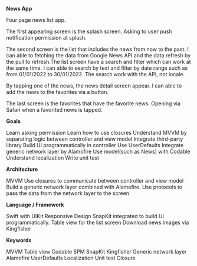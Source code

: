 **News App**

Four page news list app.

The first appearing screen is the splash screen. Asking to user push notification permission at splash.

The second screen is the list that includes the news from now to the past. I can able to fetching the data from Google News API and the data refresh by the pull to refresh.The list screen have a search and filter which can work at the same time. I can able to search by text and filter by date range such as from 01/01/2022 to 30/01/2022. The search work with the API, not locale.

By tapping one of the news, the news detail screen appear. I can able to add the news to the favorites via a button.

The last screen is the favorites that have the favorite news. Opening via Safari when a favorited news is tapped.

**Goals**

Learn asking permission
Learn how to use closures
Understand MVVM by separating logic between controller and view model
Integrate third-party library
Build UI programmatically in controller
Use UserDefaults
Integrate generic network layer by Alamofire
Use model(such as News) with Codable
Understand localization
Write unit test

**Architecture**

MVVM
Use closures to communicate between controller and view model
Build a generic network layer combined with Alamofire.
Use protocols to pass the data from the network layer to the screen

**Language / Framework**

Swift with UIKit
Responsive Design
SnapKit integrated to build UI programmatically. 
Table view for the list screen
Download news images via Kingfisher

**Keywords**

MVVM
Table view
Codable
SPM
SnapKit
Kingfisher
Generic network layer
Alamofire
UserDefaults
Localization
Unit test
Closure
